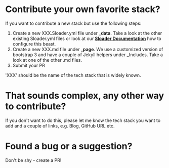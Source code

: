 # Contribute your own favorite stack?

If you want to contribute a new stack but use the following steps:

1. Create a new XXX.Sloader.yml file under ___data__. Take a look at the other existing Sloader.yml files or look at our __[Sloader Documentation](http://code-inside.github.io/Sloader/)__ how to configure this beast.
2. Create a new XXX.md file under ___page__. We use a customized version of bootstrap 3 and have a couple of Jekyll helpers under _Includes. Take a look at one of the other .md files.
3. Submit your PR

'XXX' should be the name of the tech stack that is widely known.

# That sounds complex, any other way to contribute?

If you don't want to do this, please let me know the tech stack you want to add and a couple of links, e.g. Blog, GitHub URL etc.

# Found a bug or a suggestion?

Don't be shy - create a PR!
